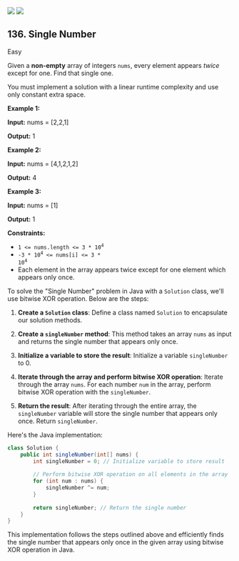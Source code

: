 [![](https://img.shields.io/github/stars/javadev/LeetCode-in-All?label=Stars&style=flat-square)](https://github.com/javadev/LeetCode-in-All)
[![](https://img.shields.io/github/forks/javadev/LeetCode-in-All?label=Fork%20me%20on%20GitHub%20&style=flat-square)](https://github.com/javadev/LeetCode-in-All/fork)

## 136\. Single Number

Easy

Given a **non-empty** array of integers `nums`, every element appears _twice_ except for one. Find that single one.

You must implement a solution with a linear runtime complexity and use only constant extra space.

**Example 1:**

**Input:** nums = [2,2,1]

**Output:** 1 

**Example 2:**

**Input:** nums = [4,1,2,1,2]

**Output:** 4 

**Example 3:**

**Input:** nums = [1]

**Output:** 1 

**Constraints:**

*   <code>1 <= nums.length <= 3 * 10<sup>4</sup></code>
*   <code>-3 * 10<sup>4</sup> <= nums[i] <= 3 * 10<sup>4</sup></code>
*   Each element in the array appears twice except for one element which appears only once.

To solve the "Single Number" problem in Java with a `Solution` class, we'll use bitwise XOR operation. Below are the steps:

1. **Create a `Solution` class**: Define a class named `Solution` to encapsulate our solution methods.

2. **Create a `singleNumber` method**: This method takes an array `nums` as input and returns the single number that appears only once.

3. **Initialize a variable to store the result**: Initialize a variable `singleNumber` to 0.

4. **Iterate through the array and perform bitwise XOR operation**: Iterate through the array `nums`. For each number `num` in the array, perform bitwise XOR operation with the `singleNumber`.

5. **Return the result**: After iterating through the entire array, the `singleNumber` variable will store the single number that appears only once. Return `singleNumber`.

Here's the Java implementation:

```java
class Solution {
    public int singleNumber(int[] nums) {
        int singleNumber = 0; // Initialize variable to store result
        
        // Perform bitwise XOR operation on all elements in the array
        for (int num : nums) {
            singleNumber ^= num;
        }
        
        return singleNumber; // Return the single number
    }
}
```

This implementation follows the steps outlined above and efficiently finds the single number that appears only once in the given array using bitwise XOR operation in Java.